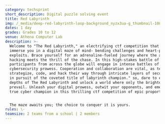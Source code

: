 ```yaml
---
category: techsprint
short_description: Digital puzzle solving event
title: Red Labyrinth
img: /_media/deep-red-labyrinth-loop-background_nyzx3ua-g_thumbnail-1080_01.png
dates: 1 day
grades: Grades 10 to 12
venue: Athena Computer Lab
description: >-
  Welcome to "The Red Labyrinth," an electrifying ctf competition that will
  immerse you in a digital maze of mind- bending challenges and heart-pounding
  exploits. Brace yourself for an adrenaline-fueled journey where the art of
  hacking meets the thrill of the chase. In this high-stakes battle of wits,
  participants from across the globe will engage in intense battles of
  cybersecurity prowess. Cooperation and collaboration are vital, as teams
  strategize, code, and hack their way through intricate layers of security, all
  in pursuit of the coveted title of labyrinth champion." so, dare to enter the
  depths of The Red Labyrinth and unlock a world where only the brightest minds
  prevail. Unleash your digital prowess, outwit your opponents, and emerge as a
  true cyber champion in this thrilling ctf competition of epic proportions. 


  The maze awaits you; the choice to conquer it is yours.
rules: \-
teamsize: 2 teams from a school | 2 members
---
```


